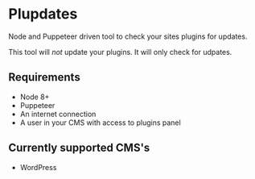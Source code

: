 # Plupdates

Node and Puppeteer driven tool to check your sites plugins for updates.

This tool will *not* update your plugins. It will only check for udpates.

## Requirements

- Node 8+
- Puppeteer
- An internet connection
- A user in your CMS with access to plugins panel

## Currently supported CMS's

- WordPress